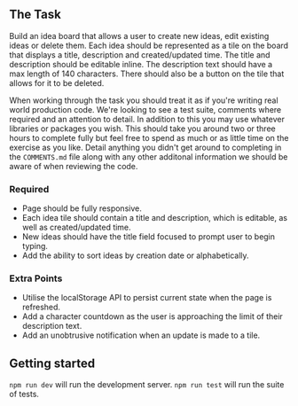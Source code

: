 ## The Task

Build an idea board that allows a user to create new ideas, edit existing ideas or delete them. Each idea should be represented as a tile on the board that displays a title, description and created/updated time. The title and description should be editable inline. The description text should have a max length of 140 characters. There should also be a button on the tile that allows for it to be deleted.

When working through the task you should treat it as if you're writing real world production code. We're looking to see a test suite, comments where required and an attention to detail. In addition to this you may use whatever libraries or packages you wish. This should take you around two or three hours to complete fully but feel free to spend as much or as little time on the exercise as you like. Detail anything you didn't get around to completing in the `COMMENTS.md` file along with any other additonal information we should be aware of when reviewing the code.

### Required

- Page should be fully responsive.
- Each idea tile should contain a title and description, which is editable, as well as created/updated time.
- New ideas should have the title field focused to prompt user to begin typing.
- Add the ability to sort ideas by creation date or alphabetically.

### Extra Points

- Utilise the localStorage API to persist current state when the page is refreshed.
- Add a character countdown as the user is approaching the limit of their description text.
- Add an unobtrusive notification when an update is made to a tile.

## Getting started

`npm run dev` will run the development server.
`npm run test` will run the suite of tests.
